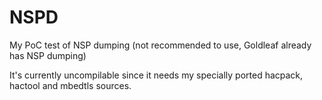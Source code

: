 # NSPD
My PoC test of NSP dumping (not recommended to use, Goldleaf already has NSP dumping)

It's currently uncompilable since it needs my specially ported hacpack, hactool and mbedtls sources.
